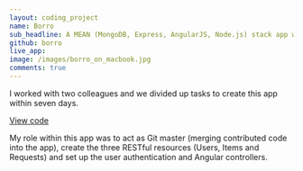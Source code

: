 ```yaml
---
layout: coding_project
name: Borro
sub_headline: A MEAN (MongoDB, Express, AngularJS, Node.js) stack app which allows users to lend and borrow household items.
github: borro
live_app:
image: /images/borro_on_macbook.jpg
comments: true
---
```


I worked with two colleagues and we divided up tasks to create this app within seven days.

<!-- [Launch app](http://suzeshardlow.com/borro) -->

[View code](https://github.com/SuzeShardlow/borro)

My role within this app was to act as Git master (merging contributed code into the app), create the three RESTful resources (Users, Items and Requests) and set up the user authentication and Angular controllers.

